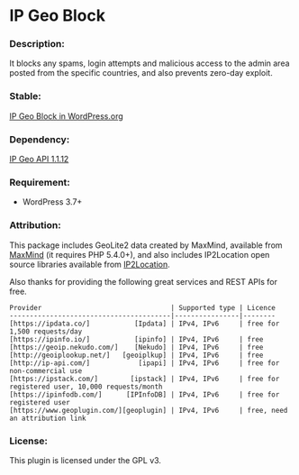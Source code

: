 IP Geo Block
==============

### Description:

It blocks any spams, login attempts and malicious access to the admin area 
posted from the specific countries, and also prevents zero-day exploit.

### Stable:

[IP Geo Block in WordPress.org][IPGB]

### Dependency:

[IP Geo API 1.1.12][IPGeoAPI]

### Requirement:

- WordPress 3.7+

### Attribution:

This package includes GeoLite2 data created by MaxMind, available from 
    [MaxMind][MaxMind] (it requires PHP 5.4.0+),
and also includes IP2Location open source libraries available from 
    [IP2Location][IP2Loc].

Also thanks for providing the following great services and REST APIs for free.

    Provider                                | Supported type | Licence
    ----------------------------------------|----------------|--------
    [https://ipdata.co/]           [Ipdata] | IPv4, IPv6     | free for 1,500 requests/day
    [https://ipinfo.io/]           [ipinfo] | IPv4, IPv6     | free
    [https://geoip.nekudo.com/]    [Nekudo] | IPv4, IPv6     | free
    [http://geoiplookup.net/]   [geoiplkup] | IPv4, IPv6     | free
    [http://ip-api.com/]            [ipapi] | IPv4, IPv6     | free for non-commercial use
    [https://ipstack.com/]        [ipstack] | IPv4, IPv6     | free for registered user, 10,000 requests/month
    [https://ipinfodb.com/]      [IPInfoDB] | IPv4, IPv6     | free for registered user
    [https://www.geoplugin.com/][geoplugin] | IPv4, IPv6     | free, need an attribution link

### License:

This plugin is licensed under the GPL v3.

[IPGB]:       https://wordpress.org/plugins/ip-geo-block/ "IP Geo Block — WordPress Plugins"
[Ipdata]:     https://ipdata.co/ "ipdata.co - IP Geolocation and Threat Data API"
[ipinfo]:     https://ipinfo.io/ "ipinfo.io - ip address information including geolocation, hostname and network details"
[Nekudo]:     http://geoip.nekudo.com/ "eoip.nekudo.com | Free IP geolocation API"
[geoiplkup]:  http://geoiplookup.net/ "What Is My IP Address | GeoIP Lookup"
[ipapi]:      http://ip-api.com/ "IP-API.com - Free Geolocation API"
[ipstack]:    https://ipstack.com/ "ipstack - Free IP Geolocation API"
[IPInfoDB]:   https://ipinfodb.com/ "IPInfoDB | Free IP Address Geolocation Tools"
[geoplugin]:  http://www.geoplugin.com/ "geoPlugin to geolocate your visitors"
[Xhanch]:     http://xhanch.com/xhanch-api-ip-get-detail/ "Xhanch API - IP Get Detail | Xhanch Studio"
[MaxMind]:    https://www.maxmind.com/ "MaxMind - IP Geolocation and Online Fraud Prevention"
[IP2Loc]:     https://www.ip2location.com/ "IP Address Geolocation to Identify Website Visitor's Geographical Location"
[Cache]:      http://www.designbombs.com/top-wordpress-caching-plugins-compared/ "Top 6 Fastest WordPress Caching Plugins Compared (2016 Edition)"
[IPGeoAPI]:   https://github.com/tokkonopapa/WordPress-IP-Geo-API "GitHub - tokkonopapa/WordPress-IP-Geo-API: A class library combined with WordPress plugin IP Geo Block to handle geo-location database of Maxmind and IP2Location."
